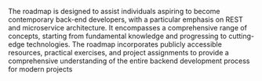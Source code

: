 
The roadmap is designed to assist individuals aspiring to become contemporary back-end developers, with a particular emphasis on REST and microservice architecture. It encompasses a comprehensive range of concepts, starting from fundamental knowledge and progressing to cutting-edge technologies. The roadmap incorporates publicly accessible resources, practical exercises, and project assignments to provide a comprehensive understanding of the entire backend development process for modern projects
